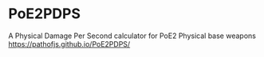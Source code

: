 # PoE2PDPS
A Physical Damage Per Second calculator for PoE2 Physical base weapons
https://pathofjs.github.io/PoE2PDPS/
